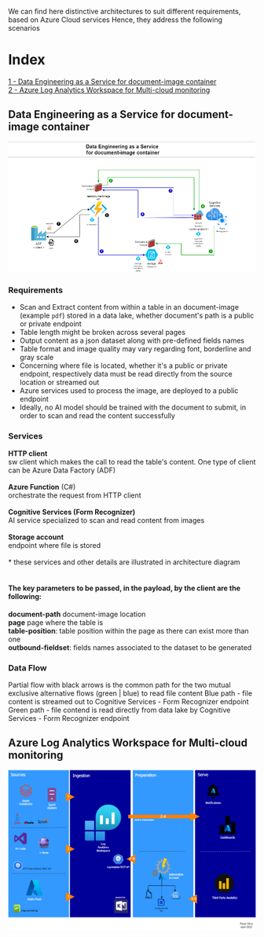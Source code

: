 We can find here distinctive architectures to suit different requirements, based on Azure Cloud services
Hence, they address the following scenarios

# Index

[1 - Data Engineering as a Service for document-image container]([##1---data-engineering-as-a-service-for-document-image-container) </br>
[2 - Azure Log Analytics Workspace for Multi-cloud monitoring]([#-azure-log-analytics-workspace-for-multi-cloud-monitoring])

## Data Engineering as a Service for document-image container

![DEaas for document-image container](https://raw.githubusercontent.com/paulo-jsilva/data-architectures/master/DEaaS-4document-image-2.png?raw=True)

### Requirements
- Scan and Extract content from within a table in an document-image (example `pdf`) stored in a data lake, whether document's path is a public or private endpoint
- Table length might be broken across several pages
- Output content as a json dataset along with pre-defined fields names
- Table format and image quality may vary regarding font, borderline and gray scale
- Concerning where file is located, whether it's a public or private endpoint, respectively data must be read directly from the source location or streamed out
- Azure services used to process the image, are deployed to a public endpoint
- Ideally, no AI model should be trained with the document to submit, in order to scan and read the content successfully

### Services
**HTTP client**</br>
sw client which makes the call to read the table's content. One type of client can be Azure Data Factory (ADF) </br></br>
**Azure Function** (C#) </br>
orchestrate the request from HTTP client </br></br>
**Cognitive Services (Form Recognizer)** </br> 
AI service specialized to scan and read content from images </br></br>
**Storage account** </br>
endpoint where file is stored </br></br>
\* these services and other details are illustrated in architecture diagram 
</br></br>
#### The key parameters to be passed, in the payload, by the client are the following: </br>
**document-path** document-image location </br>
**page** page where the table is </br>
**table-position**: table position within the page as there can exist more than one </br>
**outbound-fieldset**: fields names associated to the dataset to be generated

### Data Flow
Partial flow with black arrows is the common path for the two mutual exclusive alternative flows (green | blue) to read file content
Blue path - file content is streamed out to Cognitive Services - Form Recognizer endpoint
Green path - file contend is read directly from data lake by Cognitive Services - Form Recognizer endpoint


## Azure Log Analytics Workspace for Multi-cloud monitoring

![Azure Log Analytics Workspace](https://raw.githubusercontent.com/paulo-jsilva/data-architectures/master/AzureLAW-multi-cloud-monitoing.png?raw=True)
